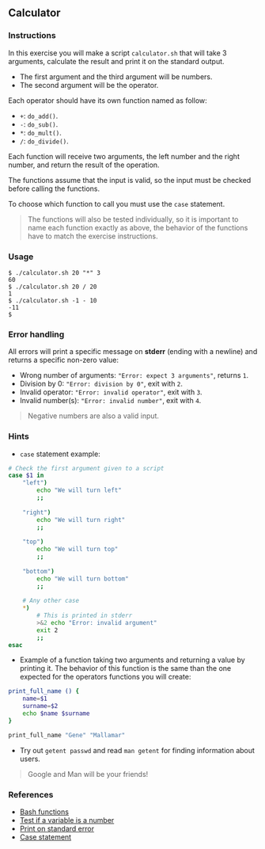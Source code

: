 ## Calculator

### Instructions

In this exercise you will make a script `calculator.sh` that will take 3 arguments, calculate the result and print it on the standard output.

- The first argument and the third argument will be numbers.
- The second argument will be the operator.

Each operator should have its own function named as follow:
- `+`: `do_add()`.
- `-`: `do_sub()`.
- `*`: `do_mult()`.
- `/`: `do_divide()`.

Each function will receive two arguments, the left number and the right number, and return the result of the operation.

The functions assume that the input is valid, so the input must be checked before calling the functions.

To choose which function to call you must use the `case` statement.

> The functions will also be tested individually, so it is important to name each function exactly as above, the behavior of the functions have to match the exercise instructions.

### Usage

```console
$ ./calculator.sh 20 "*" 3
60
$ ./calculator.sh 20 / 20
1
$ ./calculator.sh -1 - 10
-11
$
```

### Error handling

All errors will print a specific message on **stderr** (ending with a newline) and returns a specific non-zero value:
- Wrong number of arguments: `"Error: expect 3 arguments"`, returns `1`.
- Division by 0: `"Error: division by 0"`, exit with `2`.
- Invalid operator: `"Error: invalid operator"`, exit with `3`.
- Invalid number(s): `"Error: invalid number"`, exit with `4`.

> Negative numbers are also a valid input.

### Hints

- `case` statement example:
```sh
# Check the first argument given to a script
case $1 in
    "left")
        echo "We will turn left"
        ;;
    
    "right")
        echo "We will turn right"
        ;;
    
    "top")
        echo "We will turn top"
        ;;
    
    "bottom")
        echo "We will turn bottom"
        ;;
    
    # Any other case
    *)
        # This is printed in stderr
        >&2 echo "Error: invalid argument"
        exit 2
        ;;
esac
```

- Example of a function taking two arguments and returning a value by printing it.
The behavior of this function is the same than the one expected for the operators functions you will create:
```sh
print_full_name () {
    name=$1
    surname=$2
    echo $name $surname
}

print_full_name "Gene" "Mallamar"
```

- Try out `getent passwd` and read `man getent` for finding information about users.

> Google and Man will be your friends!  

### References

- [Bash functions](https://linuxize.com/post/bash-functions/)  
- [Test if a variable is a number](https://stackoverflow.com/questions/806906/how-do-i-test-if-a-variable-is-a-number-in-bash)  
- [Print on standard error](https://stackoverflow.com/questions/2990414/echo-that-outputs-to-stderr)  
- [Case statement](https://linuxize.com/post/bash-case-statement/)  
